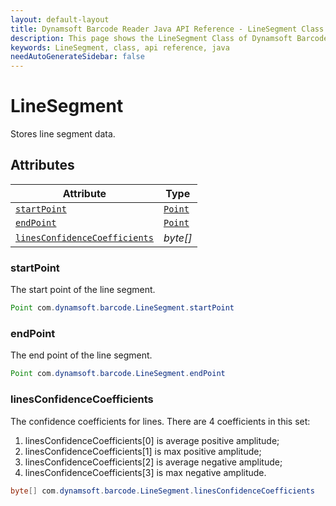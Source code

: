 ```yaml
---
layout: default-layout
title: Dynamsoft Barcode Reader Java API Reference - LineSegment Class
description: This page shows the LineSegment Class of Dynamsoft Barcode Reader for Java SDK API Reference.
keywords: LineSegment, class, api reference, java
needAutoGenerateSidebar: false
---
```



# LineSegment
Stores line segment data.

  

## Attributes
  
| Attribute | Type |
|---------- | ---- |
| [`startPoint`](#startpoint) | [`Point`](Point.md) |
| [`endPoint`](#endpoint) | [`Point`](Point.md) |
| [`linesConfidenceCoefficients`](#linesconfidencecoefficients) | *byte\[\]* |

### startPoint
The start point of the line segment.   
```java
Point com.dynamsoft.barcode.LineSegment.startPoint
```

### endPoint
The end point of the line segment.
```java
Point com.dynamsoft.barcode.LineSegment.endPoint
```

### linesConfidenceCoefficients
The confidence coefficients for lines. There are 4 coefficients in this set:  
1. linesConfidenceCoefficients\[0\] is average positive amplitude;   
2. linesConfidenceCoefficients\[1\] is max positive amplitude; 
3. linesConfidenceCoefficients\[2\] is average negative amplitude;   
4. linesConfidenceCoefficients\[3\] is max negative amplitude.
```java
byte[] com.dynamsoft.barcode.LineSegment.linesConfidenceCoefficients
```
